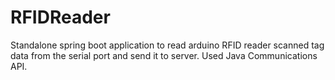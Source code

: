 # RFIDReader


Standalone spring boot application to read arduino RFID reader scanned tag data from the serial port and send it to server.
Used Java Communications API. 
